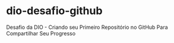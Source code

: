 # dio-desafio-github
Desafio da DIO - Criando seu Primeiro Repositório no GitHub Para Compartilhar Seu Progresso
